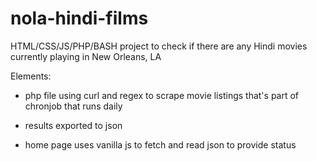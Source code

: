 # nola-hindi-films
HTML/CSS/JS/PHP/BASH project to check if there are any Hindi movies currently playing in New Orleans, LA

Elements:

* php file using curl and regex to scrape movie listings that's part of chronjob that runs daily

* results exported to json

* home page uses vanilla js to fetch and read json to provide status

